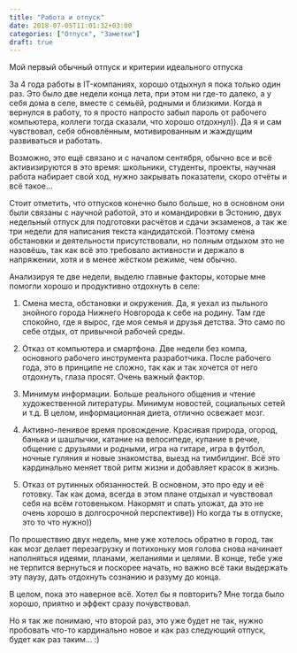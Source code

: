 ```yaml
---
title: "Работа и отпуск"
date: 2018-07-05T11:01:32+03:00
categories: ["Отпуск", "Заметки"]
draft: true
---
```


Мой первый обычный отпуск и критерии идеального отпуска

<!--more-->

За 4 года работы в IT-компаниях, хорошо отдыхнул я пока только один раз. 
Это было две недели конца лета, при этом ни где-то далеко, а у себя дома в селе, 
вместе с семьёй, родными и близкими. Когда я вернулся в работу, 
то я просто напросто забыл пароль от рабочего компьютера, коллеги тогда сказали, что хорошо отдохнул)). 
Да я и сам чувствовал, себя обновлённым, мотивированным и жаждущим развиваться и работать.

Возможно, это ещё связано и с началом сентября, обычно все и всё активизируются в это время: 
школьники, студенты, проекты, научная работа набирает свой ход, нужно закрывать показатели, скоро отчёты и всё такое...

Стоит отметить, что отпусков конечно было больше, но в основном они были связаны с научной работой, 
это и командировки в Эстонию, двух недельный отпуск для подготовки расчётов и сдачи экзаменов, 
а так же три недели для написания текста кандидатской. 
Поэтому смена обстановки и деятельности присутствовали, но полным отдыхом это не назовёшь, 
так как всё это требовало активности и держало в напряжении, хотя и в менее жёстком режиме, чем обычно.

Анализируя те две недели, выделю главные факторы, которые мне помогли хорошо и продуктивно отдохнуть в селе:

1. Смена места, обстановки и окружения. Да, я уехал из пыльного знойного города Нижнего Новгорода к себе на родину. 
Там где спокойно, где я вырос, где моя семья и друзья детства. Это само по себе отдых, от привычной рабочей среды.

2. Отказ от компьютера и смартфона. Две недели без компа, основного рабочего инструмента разработчика. 
После рабочего года, это в принципе не сложно, так как и так хочется от него отдохнуть, глаза просят. Очень важный фактор.

3. Минимум информации. Больше реального общения и чтение художественной литературы.
Минимум новостей, социальных сетей и т.д. В целом, информационная диета, отлично освежает мозг.

4. Активно-ленивое время провождение.
Красивая природа, огород, банька и шашлычки, катание на велосипеде, купание в речке, 
общение с друзьями и родными, игра на гитаре, игра в футбол, ночные гуляния и новые знакомства, выезд на тимбилдинг. 
Всё это кардинально меняет твой ритм жизни и добавляет красок в жизнь.

5. Отказ от рутинных обязанностей. В основном, это про еду и её готовку. Так как дома, всегда в этом плане отдыхал 
и чувствовал себя на всём готовеньком. Накормят и спать уложат, да это не очень хорошо в долгосрочной перспективе)) 
Но когда ты в отпуске, это то что нужно))

По прошествию двух недель, мне уже хотелось обратно в город, так как мозг делает перезагрузку и потихоньку 
моя голова снова начинает наполняться идеями, планами, желаниями и целями. 
В конце, тебе уже не терпится вернуться и поскорее начать, но важно всё таки выдержать эту паузу, 
дать отдохнуть сознанию и разуму до конца.

В целом, пока это наверное всё. Хотел бы я повторить? 
Мне тогда было хорошо, приятно и эффект сразу почувствовал. 

Но я так же понимаю, что второй раз, это уже будет не так, 
нужно пробовать что-то кардинально новое и как раз следующий отпуск, будет как раз таким... :)
